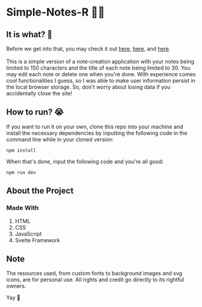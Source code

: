 # Simple-Notes-R 🧑‍💻
## It is what? 🤔
Before we get into that, you may check it out [here](https://raccai.github.io/Short-Notes-R/), [here](https://raccai.github.io/Short-Notes-R/), and [here](https://raccai.github.io/Short-Notes-R/). <br /><br />
This is a simple version of a note-creation application with your notes being limited to 150 characters and the title of each note being limited to 30. You may edit each note or delete one when you're done. With experience comes cool functionalities I guess, so I was able to make user information persist in the local browser storage. So, don't worry about losing data if you accidentally close the site!

## How to run? 😭
If you want to run it on your own, clone this repo into your machine and install the necessary dependencies by inputting the following code in the command line while in your cloned version: <br />

```
npm install
```

When that's done, input the following code and you're all good: <br />

```
npm run dev
```

## About the Project
### Made With
1. HTML
2. CSS
3. JavaScript
4. Svelte Framework

## Note
The resources used, from custom fonts to background images and svg icons, are for personal use. All rights and credit go directly to its rightful owners.

Yay 🫥
